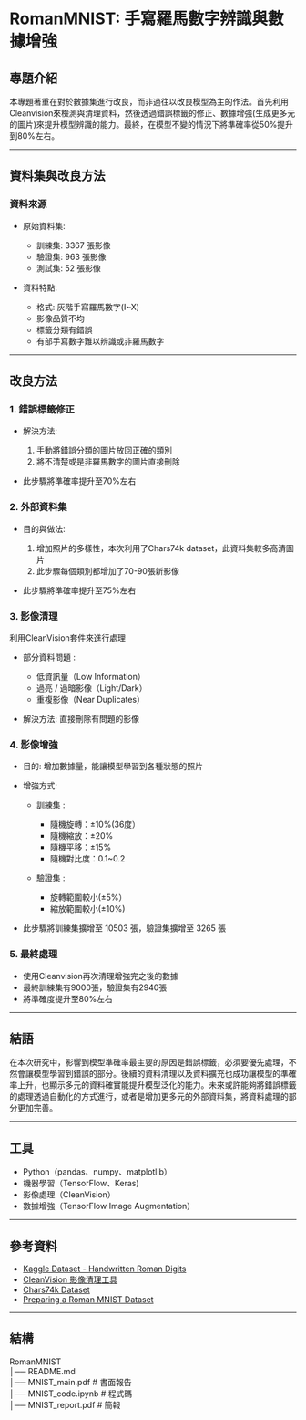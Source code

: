 # **RomanMNIST: 手寫羅馬數字辨識與數據增強**

## **專題介紹**
本專題著重在對於數據集進行改良，而非過往以改良模型為主的作法。首先利用Cleanvision來檢測與清理資料，然後透過錯誤標籤的修正、數據增強(生成更多元的圖片)來提升模型辨識的能力。最終，在模型不變的情況下將準確率從50%提升到80%左右。

---

## **資料集與改良方法**

### **資料來源**
- 原始資料集:  
  - 訓練集: 3367 張影像  
  - 驗證集: 963 張影像  
  - 測試集: 52 張影像  

- 資料特點:  
  - 格式: 灰階手寫羅馬數字(I~X)
  - 影像品質不均
  - 標籤分類有錯誤
  - 有部手寫數字難以辨識或非羅馬數字
  
---

## **改良方法**

### 1. **錯誤標籤修正**  
- 解決方法:
  1. 手動將錯誤分類的圖片放回正確的類別  
  2. 將不清楚或是非羅馬數字的圖片直接刪除  

- 此步驟將準確率提升至70%左右

### 2. **外部資料集**
- 目的與做法:
  1. 增加照片的多樣性，本次利用了Chars74k dataset，此資料集較多高清圖片
  2. 此步驟每個類別都增加了70-90張新影像

- 此步驟將準確率提升至75%左右

### 3. **影像清理**
利用CleanVision套件來進行處理  

- 部分資料問題 :  
  - 低資訊量（Low Information）
  - 過亮 / 過暗影像（Light/Dark）
  - 重複影像（Near Duplicates）
  
- 解決方法: 直接刪除有問題的影像

### 4. **影像增強**
- 目的: 增加數據量，能讓模型學習到各種狀態的照片

- 增強方式:
  - 訓練集 :
    - 隨機旋轉：±10%(36度）
    - 隨機縮放：±20%
    - 隨機平移：±15%
    - 隨機對比度：0.1~0.2
  
  - 驗證集 :
    - 旋轉範圍較小(±5%）
    - 縮放範圍較小(±10%)

- 此步驟將訓練集擴增至 10503 張，驗證集擴增至 3265 張

### 5. **最終處理**
- 使用Cleanvision再次清理增強完之後的數據
- 最終訓練集有9000張，驗證集有2940張
- 將準確度提升至80%左右

---

## **結語**
在本次研究中，影響到模型準確率最主要的原因是錯誤標籤，必須要優先處理，不然會讓模型學習到錯誤的部分。後續的資料清理以及資料擴充也成功讓模型的準確率上升，也顯示多元的資料確實能提升模型泛化的能力。未來或許能夠將錯誤標籤的處理透過自動化的方式進行，或者是增加更多元的外部資料集，將資料處理的部分更加完善。

---

## **工具**
- Python（pandas、numpy、matplotlib）  
- 機器學習（TensorFlow、Keras)
- 影像處理（CleanVision）
- 數據增強（TensorFlow Image Augmentation）

---

## **參考資料**
- [Kaggle Dataset - Handwritten Roman Digits](https://www.kaggle.com/datasets/agneev/basedonenglishhandwrittencharactersmodified)
- [CleanVision 影像清理工具](https://www.cnblogs.com/luohenyueji/p/18499084)
- [Chars74k Dataset](https://www.kaggle.com/datasets/agneev/basedonenglishhandwrittencharactersmodified)
- [Preparing a Roman MNIST Dataset](https://agneevmukherjee.github.io/agneev-blog/preparing-a-Roman-MNIST/)

---  

## **結構**
RomanMNIST    
│── README.md  
│── MNIST_main.pdf # 書面報告  
│── MNIST_code.ipynb # 程式碼  
│── MNIST_report.pdf  # 簡報  